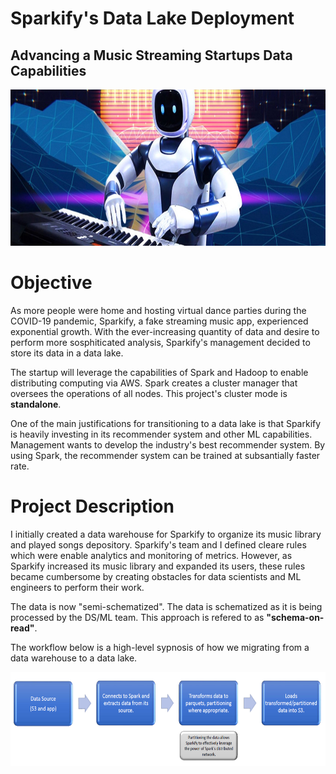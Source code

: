 # Sparkify's Data Lake Deployment
## Advancing a Music Streaming Startups Data Capabilities

<img src="https://github.com/Morgan-Sell/data-lake-music-streaming-app/blob/main/img/robot_keyboard.jpg" width="800" height="250">

# Objective
As more people were home and hosting virtual dance parties during the COVID-19 pandemic, Sparkify, a fake streaming music app, experienced exponential growth. With the ever-increasing quantity of data and desire to perform more sosphiticated analysis, Sparkify's management decided to store its data in a data lake.

The startup will leverage the capabilities of Spark and Hadoop to enable distributing computing via AWS. Spark creates a cluster manager that oversees the operations of all nodes. This project's cluster mode is **standalone**.

One of the main justifications for transitioning to a data lake is that Sparkify is heavily investing in its recommender system and other ML capabilities. Management wants to develop the industry's best recommender system. By using Spark, the recommender system can be trained at subsantially faster rate.

# Project Description
I initially created a data warehouse for Sparkify to organize its music library and played songs depository. Sparkify's  team and I defined cleare rules which were enable analytics and monitoring of metrics. However, as Sparkify increased its music library and expanded its users, these rules became cumbersome by creating obstacles for data scientists and ML engineers to perform their work.

The data is now "semi-schematized". The data is schematized as it is being processed by the DS/ML team. This approach is refered to as **"schema-on-read"**.

The workflow below is a high-level sypnosis of how we migrating from a data warehouse to a data lake.

<p align="center">
    <img src="https://github.com/Morgan-Sell/data-lake-music-streaming-app/blob/main/img/etl_flow_chart.png" width="600" height="150">
</p>